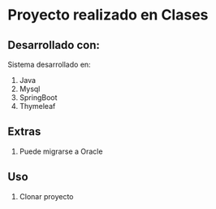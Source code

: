# Proyecto realizado en Clases

## Desarrollado con:
Sistema desarrollado en: <br/>
1. Java
2. Mysql
3. SpringBoot
4. Thymeleaf

## Extras
1. Puede migrarse a Oracle

## Uso
1. Clonar proyecto<br/>

